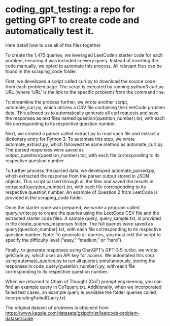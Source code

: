# coding_gpt_testing: a repo for getting GPT to create code and automatically test it. 
Here detail how to use all of the files together

To create the 1,475 queries, we leveraged LeetCode’s starter code for each problem, ensuring it was included in every query. Instead of inserting the code manually, we opted to automate this process. All relevant files can be found in the scraping_code folder.

First, we developed a script called curl.py to download the source code from each problem page. The script is executed by running python3 curl.py URL (where ‘URL’ is the link to the specific problem) from the command line.

To streamline the process further, we wrote another script, automate_curl.py, which utilizes a CSV file containing the LeetCode problem data. This allowed us to automatically generate all curl requests and save the responses as text files named question{question_number}.txt, with each file corresponding to its respective question number.

Next, we created a parser called extract.py to read each file and extract a dictionary entry for Python 3. To automate this step, we wrote automate_extract.py, which followed the same method as automate_curl.py. The parsed responses were saved as output_question{question_number}.txt, with each file corresponding to its respective question number.

To further process the parsed data, we developed automate_parsed.py, which extracted the response from the parser output stored in JSON objects. This script parsed through all the files and saved the results in extracted{question_number}.txt, with each file corresponding to its respective question number. An example of Question 2 from LeetCode is provided in the scraping_code folder.

Once the starter code was prepared, we wrote a program called query_writer.py to create the queries using the LeetCode CSV file and the extracted starter code files. A sample query, query_sample.txt, is provided in the create_queries_responses folder. The full queries were saved as query{question_number}.txt, with each file corresponding to its respective question number. Note: To generate all queries, you must edit the script to specify the difficulty level (“easy,” “medium,” or “hard”).

Finally, to generate responses using ChatGPT’s GPT-3.5-turbo, we wrote getCode.py, which uses an API key for access. We automated this step using automate_queries.py to run all queries simultaneously, storing the responses in code_query{question_number}.py, with each file corresponding to its respective question number.

When we returned to Chain of Thought (CoT) prompt engineering, you can find an example query in CoTquery.txt. Additionally, when we incorporated failed test cases, an example query is available the folder queries called IncorporatingFailedQuery.txt.

The original dataset of problems is obtained from https://www.kaggle.com/datasets/gzipchrist/leetcode-problem-dataset/code 
